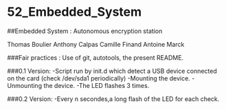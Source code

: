 # 52_Embedded_System
##Embedded System : Autonomous encryption station

Thomas Boulier
Anthony Calpas
Camille Finand
Antoine Marck


###Fair practices :
Use of git, autotools, the present README.


###0.1 Version:
-Script run by init.d which detect a USB device connected on the card (check /dev/sda1 periodically)
-Mounting the device.
-Unmounting the device.
-The LED flashes 3 times.

###0.2 Version:
-Every n secondes,a long flash of the LED for each check.
